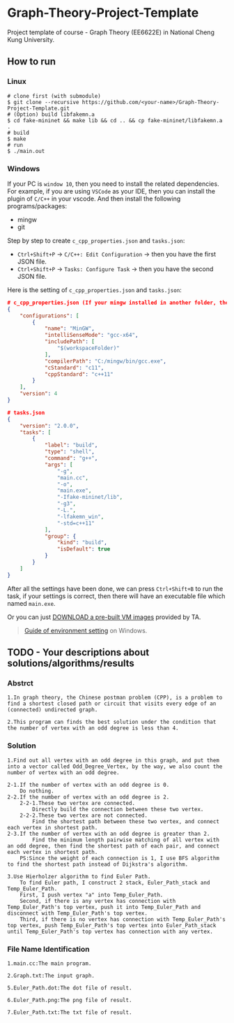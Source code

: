 # Graph-Theory-Project-Template
Project template of course - Graph Theory (EE6622E) in National Cheng Kung University.

## How to run

### Linux

```
# clone first (with submodule)
$ git clone --recursive https://github.com/<your-name>/Graph-Theory-Project-Template.git
# (Option) build libfakemn.a
$ cd fake-mininet && make lib && cd .. && cp fake-mininet/libfakemn.a .
# build
$ make 
# run 
$ ./main.out
```

### Windows

If your PC is `window 10`, then you need to install the related dependencies. For example, if you are using `VSCode` as your IDE, then you can install the plugin of `C/C++` in your vscode. And then install the following programs/packages:
* mingw
* git

Step by step to create `c_cpp_properties.json` and `tasks.json`:
* `Ctrl+Shift+P` -> `C/C++: Edit Configuration` -> then you have the first JSON file.
* `Ctrl+Shift+P` -> `Tasks: Configure Task` -> then you have the second JSON file.

Here is the setting of `c_cpp_properties.json` and `tasks.json`:
```json
# c_cpp_properties.json (If your mingw installed in another folder, then you have to change the value in `compilterPath`)
{
    "configurations": [
        {
            "name": "MinGW",
            "intelliSenseMode": "gcc-x64",
            "includePath": [
                "$(workspaceFolder)"
            ],
            "compilerPath": "C:/mingw/bin/gcc.exe",
            "cStandard": "c11",
            "cppStandard": "c++11"
        }
    ],
    "version": 4
}

# tasks.json
{
    "version": "2.0.0",
    "tasks": [
        {
            "label": "build",
            "type": "shell",
            "command": "g++",
            "args": [
                "-g",
                "main.cc",
                "-o",
                "main.exe",
                "-Ifake-mininet/lib",
                "-g3",
                "-L.",
                "-lfakemn_win",
                "-std=c++11"
            ],
            "group": {
                "kind": "build",
                "isDefault": true
            }
        }
    ]
}
```

After all the settings have been done, we can press `Ctrl+Shift+B` to run the task, if your settings is correct, then there will have an executable file which named `main.exe`.

Or you can just [DOWNLOAD a pre-built VM images](http://gofile.me/39GpL/XU5tznyO6) provided by TA.

> [Guide of environment setting](https://hackmd.io/-5WZQC-1QqOeV3KUX65tEw?view) on Windows.

## TODO - Your descriptions about solutions/algorithms/results


### Abstrct
    
    1.In graph theory, the Chinese postman problem (CPP), is a problem to find a shortest closed path or circuit that visits every edge of an (connected) undirected graph.

    2.This program can finds the best solution under the condition that the number of vertex with an odd degree is less than 4.


### Solution

    1.Find out all vertex with an odd degree in this graph, and put them into a vector called Odd_Degree_Vertex, by the way, we also count the number of vertex with an odd degree.

    2-1.If the number of vertex with an odd degree is 0.
        Do nothing.
    2-2.If the number of vertex with an odd degree is 2.
        2-2-1.These two vertex are connected.
            Directly build the connection between these two vertex.
        2-2-2.These two vertex are not connected.
            Find the shortest path between these two vertex, and connect each vertex in shortest path.
    2-3.If the number of vertex with an odd degree is greater than 2.
            Find the minimum length pairwise matching of all vertex with an odd degree, then find the shortest path of each pair, and connect each vertex in shortest path.
        PS:Since the weight of each connection is 1, I use BFS algorithm to find the shortest path instead of Dijkstra's algorithm.
    
    3.Use Hierholzer algorithm to find Euler Path.
        To find Euler path, I construct 2 stack, Euler_Path_stack and Temp_Euler_Path.
        First, I push vertex "a" into Temp_Euler_Path. 
        Second, if there is any vertex has connection with Temp_Euler_Path's top vertex, push it into Temp_Euler_Path and disconnect with Temp_Euler_Path's top vertex.
        Third, if there is no vertex has connection with Temp_Euler_Path's top vertex, push Temp_Euler_Path's top vertex into Euler_Path_stack until Temp_Euler_Path's top vertex has connection with any vertex. 


### File Name Identification
    
    1.main.cc:The main program.
    
    2.Graph.txt:The input graph.
    
    5.Euler_Path.dot:The dot file of result.
    
    6.Euler_Path.png:The png file of result.
    
    7.Euler_Path.txt:The txt file of result.


















